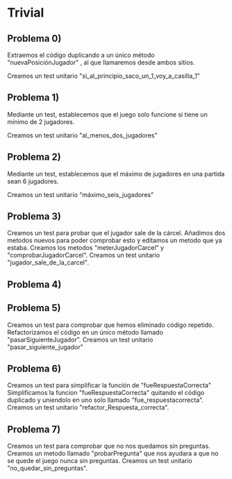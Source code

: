 # Trivial

## Problema 0)

Extraemos el código duplicando a un único método "nuevaPosiciónJugador" ,
al que llamaremos desde ambos sitios.

Creamos un test unitario "si_al_principio_saco_un_1_voy_a_casilla_1"

## Problema 1)

Mediante un test, establecemos que el juego solo funcione si tiene un mínimo de 2 jugadores. 

Creamos un test unitario "al_menos_dos_jugadores"

## Problema 2)

Mediante un test, establecemos que el máximo de jugadores en una partida sean 6 jugadores. 

Creamos un test unitario "máximo_seis_jugadores"

## Problema 3)

Creamos un test para probar que el jugador sale de la cárcel. Añadimos dos metodos nuevos para poder comprobar esto y editamos un metodo que ya estaba.
Creamos los metodos "meterJugadorCarcel" y "comprobarJugadorCarcel".
Creamos un test unitario "jugador_sale_de_la_carcel".

## Problema 4)


## Problema 5)

Creamos un test para comprobar que hemos eliminado código repetido.
Refactorizamos el código en un único método llamado "pasarSiguienteJugador".
Creamos un test unitario "pasar_siguiente_jugador"

## Problema 6)

Creamos un test para simplificar la función de "fueRespuestaCorrecta"
Simplificamos la funcion "fueRespuestaCorrecta" quitando el código duplicado y uniendolo en uno solo llamado "fue_respuestacorrecta".
Creamos un test unitario "refactor_Respuesta_correcta".

## Problema 7)

Creamos un test para comprobar que no nos quedamos sin preguntas.
Creamos un metodo llamado "probarPregunta" que nos ayudara a que no se quede el juego nunca sin preguntas.
Creamos un test unitario "no_quedar_sin_preguntas".


